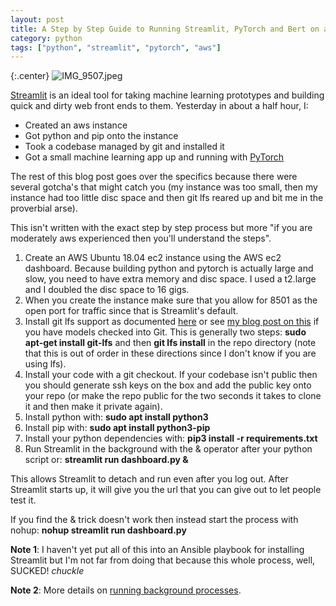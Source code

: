 ```yaml
---
layout: post
title: A Step by Step Guide to Running Streamlit, PyTorch and Bert on a Cheap AWS Instance
category: python
tags: ["python", "streamlit", "pytorch", "aws"]
---
```

{:.center}
![IMG_9507.jpeg](/blog/assets/IMG_9507.jpeg)

[Streamlit](https://streamlit.io/) is an ideal tool for taking machine learning prototypes and building quick and dirty web front ends to them.  Yesterday in about a half hour, I:

* Created an aws instance
* Got python and pip onto the instance
* Took a codebase managed by git and installed it 
* Got a small machine learning app up and running with [PyTorch](https://streamlit.io/)

The rest of this blog post goes over the specifics because there were several gotcha's that might catch you (my instance was too small, then my instance had too little disc space and then git lfs reared up and bit me in the proverbial arse).  

This isn't written with the exact step by step process but more "if you are moderately aws experienced then you'll understand the steps".

1.  Create an AWS Ubuntu 18.04 ec2 instance using the AWS ec2 dashboard.  Because building python and pytorch is actually large and slow, you need to have extra memory and disc space.  I used a t2.large and I doubled the disc space to 16 gigs.
2. When you create the instance make sure that you allow for 8501 as the open port for traffic since that is Streamlit's default.
3. Install git lfs support as documented [here](https://github.com/git-lfs/git-lfs/wiki/Installation) or see [my blog post on this](https://fuzzyblog.io/blog/git/2019/10/17/git-large-file-support-silently-fails.html) if you have models checked into Git.  This is generally two steps: **sudo apt-get install git-lfs** and then **git lfs install** in the repo directory (note that this is out of order in these directions since I don't know if you are using lfs).
4. Install your code with a git checkout.  If your codebase isn't public then you should generate ssh keys on the box and add the public key onto your repo (or make the repo public for the two seconds it takes to clone it and then make it private again).
5. Install python with: **sudo apt install python3**
6. Install pip with: **sudo apt install python3-pip**
7. Install your python dependencies with: **pip3 install -r requirements.txt**
8.  Run Streamlit in the background with the & operator after your python script or:  **streamlit run dashboard.py &**

This allows Streamlit to detach and run even after you log out.  After Streamlit starts up, it will give you the url that you can give out to let people test it.

If you find the & trick doesn't work then instead start the process with nohup: **nohup streamlit run dashboard.py**

**Note 1**: I haven't yet put all of this into an Ansible playbook for installing Streamlit but I'm not far from doing that because this whole process, well, SUCKED!  *chuckle*

**Note 2**: More details on [running background processes](https://www.tecmint.com/keep-remote-ssh-sessions-running-after-disconnection/).
